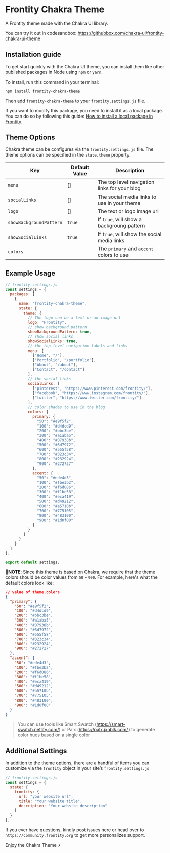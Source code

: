 # Frontity Chakra Theme

A Frontity theme made with the Chakra UI library.

You can try it out in codesandbox: https://githubbox.com/chakra-ui/frontity-chakra-ui-theme

## Installation guide

To get start quickly with the Chakra UI theme, you can install them like other published packages in Node using `npm` or `yarn`.

To install, run this command in your terminal:

```sh
npm install frontity-chakra-theme
```

Then add `frontity-chakra-theme` to your `frontity.settings.js` file.

If you want to modify this package, you need to install it as a local package. You can do so by following this guide: [How to install a local package in Frontity](https://docs.frontity.org/guides/install-a-new-package#local-packages).

## Theme Options

Chakra theme can be configures via the `frontity.settings.js` file. The theme options can be specified in the `state.theme` property.

| Key                     | Default Value | Description                                  |
| ----------------------- | ------------- | -------------------------------------------- |
| `menu`                  | []            | The top level navigation links for your blog |
| `socialLinks`           | []            | The social media links to use in your theme  |
| `logo`                  | []            | The text or logo image url                   |
| `showBackgroundPattern` | `true`        | If `true`, will show a backgroung pattern    |
| `showSocialLinks`       | `true`        | If `true`, will show the social media links  |
| `colors`                |               | The `primary` and `accent` colors to use     |

## Example Usage

```js
// frontity.settings.js
const settings = {
  packages: [
    {
      name: "frontity-chakra-theme",
      state: {
        theme: {
          // The logo can be a text or an image url
          logo: "Frontity",
          // show background pattern
          showBackgroundPattern: true,
          // show social links
          showSocialLinks: true,
          // the top-level navigation labels and links
          menu: [
            ["Home", "/"],
            ["Portfolio", "/portfolio"],
            ["About", "/about"],
            ["Contact", "/contact"]
          ],
          // the social links
          socialLinks: [
            ["pinterest", "https://www.pinterest.com/frontity/"],
            ["facebook", "https://www.instagram.com/frontity/"],
            ["twitter", "https://www.twitter.com/frontity/"]
          ],
          // color shades to use in the blog
          colors: {
            primary: {
              "50": "#e9f5f2",
              "100": "#d4dcd9",
              "200": "#bbc3be",
              "300": "#a1aba5",
              "400": "#87938b",
              "500": "#6d7972",
              "600": "#555f58",
              "700": "#323c34",
              "800": "#232924",
              "900": "#272727"
            },
            accent: {
              "50": "#ede4d3",
              "100": "#fbe3b2",
              "200": "#f6d086",
              "300": "#f1be58",
              "400": "#eca419",
              "500": "#d49212",
              "600": "#a5710b",
              "700": "#775105",
              "800": "#483100",
              "900": "#1d0f00"
            }
          }
        }
      }
    }
  ]
};

export default settings;
```

**🚨NOTE**: Since this theme is based on Chakra, we require that the theme colors should be color values from `50` - `900`. For example, here's what the default colors look like:

```json
// value of theme.colors
{
  "primary": {
    "50": "#e9f5f2",
    "100": "#d4dcd9",
    "200": "#bbc3be",
    "300": "#a1aba5",
    "400": "#87938b",
    "500": "#6d7972",
    "600": "#555f58",
    "700": "#323c34",
    "800": "#232924",
    "900": "#272727"
  },
  "accent": {
    "50": "#ede4d3",
    "100": "#fbe3b2",
    "200": "#f6d086",
    "300": "#f1be58",
    "400": "#eca419",
    "500": "#d49212",
    "600": "#a5710b",
    "700": "#775105",
    "800": "#483100",
    "900": "#1d0f00"
  }
}
```

> You can use tools like Smart Swatch (https://smart-swatch.netlify.com/) or Palx (https://palx.jxnblk.com/) to generate color hues based on a single color

## Additional Settings

In addition to the theme options, there are a handful of items you can customize via the `frontity` object in your site’s `frontity.settings.js`

```js
// frontity.settings.js
const settings = {
  state: {
    frontity: {
      url: "your website url",
      title: "Your website title",
      description: "Your website description"
    }
  }
};
```

If you ever have questions, kindly post issues here or head over to `https://community.frontity.org` to get more personalizes support.

Enjoy the Chakra Theme ⚡️
